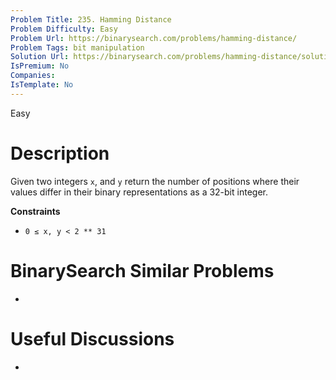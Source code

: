 ```yaml
---
Problem Title: 235. Hamming Distance
Problem Difficulty: Easy
Problem Url: https://binarysearch.com/problems/hamming-distance/
Problem Tags: bit manipulation
Solution Url: https://binarysearch.com/problems/hamming-distance/solutions/
IsPremium: No
Companies: 
IsTemplate: No
---
```


<span style="color: ;">Easy</span>

# Description

Given two integers `x`, and `y` return the number of positions where their values differ in their binary representations as a 32-bit integer.

**Constraints**
- `0 ≤ x, y < 2 ** 31 `

# BinarySearch Similar Problems

- []()

# Useful Discussions

- []()
